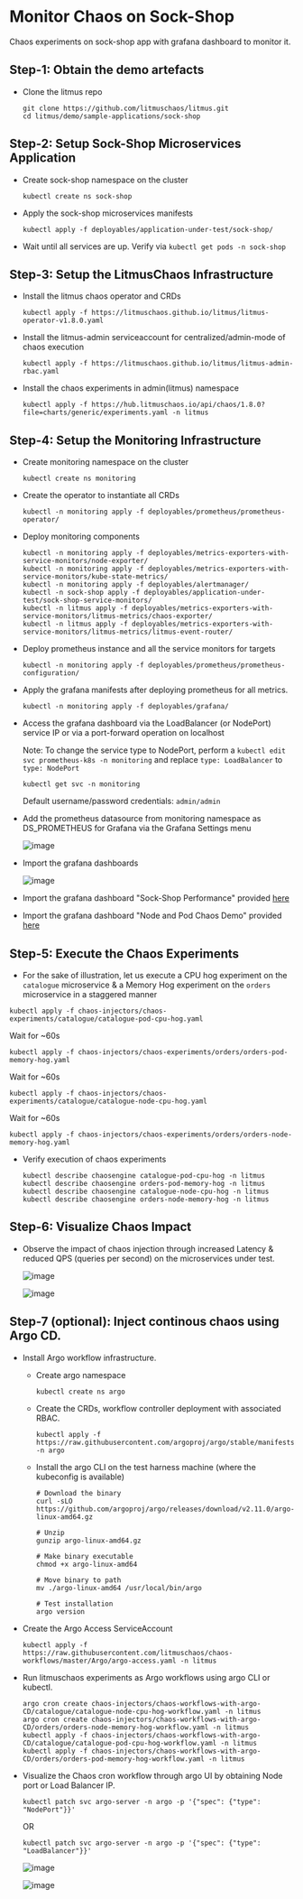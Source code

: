 # Monitor Chaos on Sock-Shop

Chaos experiments on sock-shop app with grafana dashboard to monitor it.

## Step-1: Obtain the demo artefacts

- Clone the litmus repo

  ```
  git clone https://github.com/litmuschaos/litmus.git
  cd litmus/demo/sample-applications/sock-shop
  ```

## Step-2: Setup Sock-Shop Microservices Application

- Create sock-shop namespace on the cluster

  ```
  kubectl create ns sock-shop
  ```

- Apply the sock-shop microservices manifests

  ```
  kubectl apply -f deployables/application-under-test/sock-shop/
  ```

- Wait until all services are up. Verify via `kubectl get pods -n sock-shop`

## Step-3: Setup the LitmusChaos Infrastructure

- Install the litmus chaos operator and CRDs

  ```
  kubectl apply -f https://litmuschaos.github.io/litmus/litmus-operator-v1.8.0.yaml
  ```

- Install the litmus-admin serviceaccount for centralized/admin-mode of chaos execution

  ```
  kubectl apply -f https://litmuschaos.github.io/litmus/litmus-admin-rbac.yaml
  ```

- Install the chaos experiments in admin(litmus) namespace

  ```
  kubectl apply -f https://hub.litmuschaos.io/api/chaos/1.8.0?file=charts/generic/experiments.yaml -n litmus
  ```

## Step-4: Setup the Monitoring Infrastructure

- Create monitoring namespace on the cluster

  ```
  kubectl create ns monitoring
  ```

- Create the operator to instantiate all CRDs

  ```
  kubectl -n monitoring apply -f deployables/prometheus/prometheus-operator/
  ```

- Deploy monitoring components

  ```
  kubectl -n monitoring apply -f deployables/metrics-exporters-with-service-monitors/node-exporter/
  kubectl -n monitoring apply -f deployables/metrics-exporters-with-service-monitors/kube-state-metrics/
  kubectl -n monitoring apply -f deployables/alertmanager/
  kubectl -n sock-shop apply -f deployables/application-under-test/sock-shop-service-monitors/
  kubectl -n litmus apply -f deployables/metrics-exporters-with-service-monitors/litmus-metrics/chaos-exporter/
  kubectl -n litmus apply -f deployables/metrics-exporters-with-service-monitors/litmus-metrics/litmus-event-router/
  ```

- Deploy prometheus instance and all the service monitors for targets

  ```
  kubectl -n monitoring apply -f deployables/prometheus/prometheus-configuration/
  ```

- Apply the grafana manifests after deploying prometheus for all metrics.

  ```
  kubectl -n monitoring apply -f deployables/grafana/
  ```

- Access the grafana dashboard via the LoadBalancer (or NodePort) service IP or via a port-forward operation on localhost

  Note: To change the service type to NodePort, perform a `kubectl edit svc prometheus-k8s -n monitoring` and replace
  `type: LoadBalancer` to `type: NodePort`

  ```
  kubectl get svc -n monitoring
  ```

  Default username/password credentials: `admin/admin`

- Add the prometheus datasource from monitoring namespace as DS_PROMETHEUS for Grafana via the Grafana Settings menu

  ![image](https://github.com/litmuschaos/litmus/blob/master/demo/sample-applications/sock-shop/screenshots/data-source-config.png?raw=true)

- Import the grafana dashboards

  ![image](https://github.com/litmuschaos/litmus/blob/master/demo/sample-applications/sock-shop/screenshots/import-dashboard.png?raw=true)

- Import the grafana dashboard "Sock-Shop Performance" provided [here](https://raw.githubusercontent.com/litmuschaos/litmus/master/demo/sample-applications/sock-shop/grafana-dashboards/sock-shop/sock-shop-performance-under-chaos.json)

- Import the grafana dashboard "Node and Pod Chaos Demo" provided [here](https://raw.githubusercontent.com/litmuschaos/litmus/master/demo/sample-applications/sock-shop/grafana-dashboards/kubernetes/Node-and-pod-metrics-dashboard.json)

## Step-5: Execute the Chaos Experiments

- For the sake of illustration, let us execute a CPU hog experiment on the `catalogue` microservice & a Memory Hog experiment on
  the `orders` microservice in a staggered manner

```
kubectl apply -f chaos-injectors/chaos-experiments/catalogue/catalogue-pod-cpu-hog.yaml
```

Wait for ~60s

```
kubectl apply -f chaos-injectors/chaos-experiments/orders/orders-pod-memory-hog.yaml
```

Wait for ~60s

```
kubectl apply -f chaos-injectors/chaos-experiments/catalogue/catalogue-node-cpu-hog.yaml
```

Wait for ~60s

```
kubectl apply -f chaos-injectors/chaos-experiments/orders/orders-node-memory-hog.yaml
```

- Verify execution of chaos experiments

  ```
  kubectl describe chaosengine catalogue-pod-cpu-hog -n litmus
  kubectl describe chaosengine orders-pod-memory-hog -n litmus
  kubectl describe chaosengine catalogue-node-cpu-hog -n litmus
  kubectl describe chaosengine orders-node-memory-hog -n litmus
  ```

## Step-6: Visualize Chaos Impact

- Observe the impact of chaos injection through increased Latency & reduced QPS (queries per second) on the microservices
  under test.

  ![image](https://github.com/litmuschaos/litmus/blob/master/demo/sample-applications/sock-shop/screenshots/Sock-Shop-Dashboard.png?raw=true)

  ![image](https://github.com/litmuschaos/litmus/blob/master/demo/sample-applications/sock-shop/screenshots/Node-and-Pod-metrics-Dashboard.png?raw=true)

## Step-7 (optional): Inject continous chaos using Argo CD.

- Install Argo workflow infrastructure.

  - Create argo namespace

    ```
    kubectl create ns argo
    ```

  - Create the CRDs, workflow controller deployment with associated RBAC.

    ```
    kubectl apply -f https://raw.githubusercontent.com/argoproj/argo/stable/manifests/install.yaml -n argo
    ```

  - Install the argo CLI on the test harness machine (where the kubeconfig is available)

    ```
    # Download the binary
    curl -sLO https://github.com/argoproj/argo/releases/download/v2.11.0/argo-linux-amd64.gz

    # Unzip
    gunzip argo-linux-amd64.gz

    # Make binary executable
    chmod +x argo-linux-amd64

    # Move binary to path
    mv ./argo-linux-amd64 /usr/local/bin/argo

    # Test installation
    argo version
    ```

- Create the Argo Access ServiceAccount

  ```
  kubectl apply -f https://raw.githubusercontent.com/litmuschaos/chaos-workflows/master/Argo/argo-access.yaml -n litmus
  ```

- Run litmuschaos experiments as Argo workflows using argo CLI or kubectl.

  ```
  argo cron create chaos-injectors/chaos-workflows-with-argo-CD/catalogue/catalogue-node-cpu-hog-workflow.yaml -n litmus
  argo cron create chaos-injectors/chaos-workflows-with-argo-CD/orders/orders-node-memory-hog-workflow.yaml -n litmus
  kubectl apply -f chaos-injectors/chaos-workflows-with-argo-CD/catalogue/catalogue-pod-cpu-hog-workflow.yaml -n litmus
  kubectl apply -f chaos-injectors/chaos-workflows-with-argo-CD/orders/orders-pod-memory-hog-workflow.yaml -n litmus
  ```

- Visualize the Chaos cron workflow through argo UI by obtaining Node port or Load Balancer IP.

  ```
  kubectl patch svc argo-server -n argo -p '{"spec": {"type": "NodePort"}}'
  ```

  OR

  ```
  kubectl patch svc argo-server -n argo -p '{"spec": {"type": "LoadBalancer"}}'
  ```

  ![image](https://github.com/litmuschaos/litmus/blob/master/demo/sample-applications/sock-shop/screenshots/chaos-workflow-representation.png?raw=true)

  ![image](https://github.com/litmuschaos/litmus/blob/master/demo/sample-applications/sock-shop/screenshots/chaos-cron-workflows.png?raw=true)
